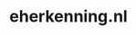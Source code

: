 ---
layout: post
title: "eherkenning.nl"
internal_url: "/dutchgov/eherkenning.nl.html"
subdomains_count: 33
all_subdomains_count: 77
urls_count: 26
ssl_rank: 99.090909090909
http_rank: 52.461538461538
url_link: /data/eherkenning.nl/urls.txt
all_subdomains_link: /data/eherkenning.nl/all_subdomains.txt
subdomains_link: /data/eherkenning.nl/subdomains.txt
categories: dutchgov
---